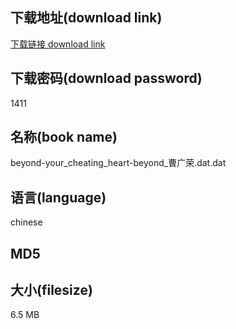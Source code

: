 ## 下载地址(download link)
[下载链接 download link](https://voluble-croquembouche-d321dc.netlify.app/?s=beyond-your_cheating_heart-beyond_%E6%9B%B9%E5%B9%BF%E8%8D%A3.dat)

## 下载密码(download password)
1411

## 名称(book name)
beyond-your_cheating_heart-beyond_曹广荣.dat.dat

## 语言(language)
chinese

## MD5


## 大小(filesize)
6.5 MB

